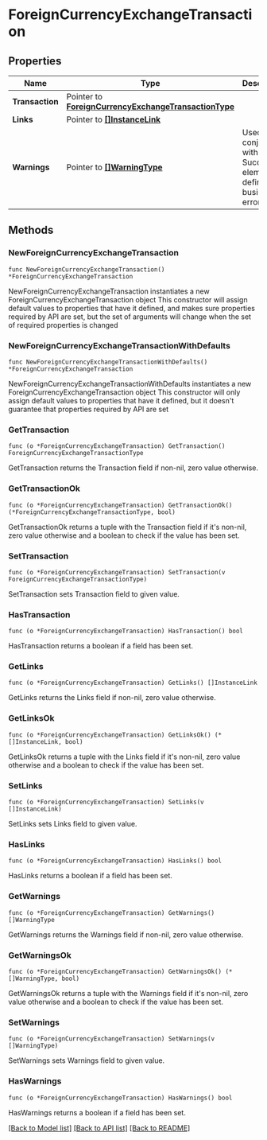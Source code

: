 # ForeignCurrencyExchangeTransaction

## Properties

Name | Type | Description | Notes
------------ | ------------- | ------------- | -------------
**Transaction** | Pointer to [**ForeignCurrencyExchangeTransactionType**](ForeignCurrencyExchangeTransactionType.md) |  | [optional] 
**Links** | Pointer to [**[]InstanceLink**](InstanceLink.md) |  | [optional] 
**Warnings** | Pointer to [**[]WarningType**](WarningType.md) | Used in conjunction with the Success element to define a business error. | [optional] 

## Methods

### NewForeignCurrencyExchangeTransaction

`func NewForeignCurrencyExchangeTransaction() *ForeignCurrencyExchangeTransaction`

NewForeignCurrencyExchangeTransaction instantiates a new ForeignCurrencyExchangeTransaction object
This constructor will assign default values to properties that have it defined,
and makes sure properties required by API are set, but the set of arguments
will change when the set of required properties is changed

### NewForeignCurrencyExchangeTransactionWithDefaults

`func NewForeignCurrencyExchangeTransactionWithDefaults() *ForeignCurrencyExchangeTransaction`

NewForeignCurrencyExchangeTransactionWithDefaults instantiates a new ForeignCurrencyExchangeTransaction object
This constructor will only assign default values to properties that have it defined,
but it doesn't guarantee that properties required by API are set

### GetTransaction

`func (o *ForeignCurrencyExchangeTransaction) GetTransaction() ForeignCurrencyExchangeTransactionType`

GetTransaction returns the Transaction field if non-nil, zero value otherwise.

### GetTransactionOk

`func (o *ForeignCurrencyExchangeTransaction) GetTransactionOk() (*ForeignCurrencyExchangeTransactionType, bool)`

GetTransactionOk returns a tuple with the Transaction field if it's non-nil, zero value otherwise
and a boolean to check if the value has been set.

### SetTransaction

`func (o *ForeignCurrencyExchangeTransaction) SetTransaction(v ForeignCurrencyExchangeTransactionType)`

SetTransaction sets Transaction field to given value.

### HasTransaction

`func (o *ForeignCurrencyExchangeTransaction) HasTransaction() bool`

HasTransaction returns a boolean if a field has been set.

### GetLinks

`func (o *ForeignCurrencyExchangeTransaction) GetLinks() []InstanceLink`

GetLinks returns the Links field if non-nil, zero value otherwise.

### GetLinksOk

`func (o *ForeignCurrencyExchangeTransaction) GetLinksOk() (*[]InstanceLink, bool)`

GetLinksOk returns a tuple with the Links field if it's non-nil, zero value otherwise
and a boolean to check if the value has been set.

### SetLinks

`func (o *ForeignCurrencyExchangeTransaction) SetLinks(v []InstanceLink)`

SetLinks sets Links field to given value.

### HasLinks

`func (o *ForeignCurrencyExchangeTransaction) HasLinks() bool`

HasLinks returns a boolean if a field has been set.

### GetWarnings

`func (o *ForeignCurrencyExchangeTransaction) GetWarnings() []WarningType`

GetWarnings returns the Warnings field if non-nil, zero value otherwise.

### GetWarningsOk

`func (o *ForeignCurrencyExchangeTransaction) GetWarningsOk() (*[]WarningType, bool)`

GetWarningsOk returns a tuple with the Warnings field if it's non-nil, zero value otherwise
and a boolean to check if the value has been set.

### SetWarnings

`func (o *ForeignCurrencyExchangeTransaction) SetWarnings(v []WarningType)`

SetWarnings sets Warnings field to given value.

### HasWarnings

`func (o *ForeignCurrencyExchangeTransaction) HasWarnings() bool`

HasWarnings returns a boolean if a field has been set.


[[Back to Model list]](../README.md#documentation-for-models) [[Back to API list]](../README.md#documentation-for-api-endpoints) [[Back to README]](../README.md)


